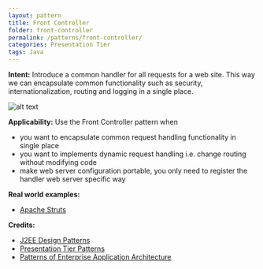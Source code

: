 ```yaml
---
layout: pattern
title: Front Controller
folder: front-controller
permalink: /patterns/front-controller/
categories: Presentation Tier
tags: Java
---
```


**Intent:** Introduce a common handler for all requests for a web site. This
way we can encapsulate common functionality such as security,
internationalization, routing and logging in a single place.

![alt text](./etc/front-controller.png "Front Controller")

**Applicability:** Use the Front Controller pattern when

* you want to encapsulate common request handling functionality in single place
* you want to implements dynamic request handling i.e. change routing without modifying code
* make web server configuration portable, you only need to register the handler web server specific way

**Real world examples:** 

* [Apache Struts](https://struts.apache.org/)

**Credits:**

* [J2EE Design Patterns](http://www.amazon.com/J2EE-Design-Patterns-William-Crawford/dp/0596004273/ref=sr_1_2)
* [Presentation Tier Patterns](http://www.javagyan.com/tutorials/corej2eepatterns/presentation-tier-patterns)
* [Patterns of Enterprise Application Architecture](http://www.amazon.com/Patterns-Enterprise-Application-Architecture-Martin/dp/0321127420)
